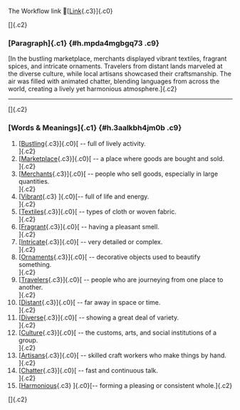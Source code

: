 The Workflow link
👏[[Link](https://www.google.com/url?q=http://www.google.com&sa=D&source=editors&ust=1757130168693928&usg=AOvVaw0Kp7ztbJxMJzZMXnsbKBD3){.c3}]{.c0}

[]{.c2}

### [Paragraph]{.c1} {#h.mpda4mgbgq73 .c9}

[In the bustling marketplace, merchants displayed vibrant textiles,
fragrant spices, and intricate ornaments. Travelers from distant lands
marveled at the diverse culture, while local artisans showcased their
craftsmanship. The air was filled with animated chatter, blending
languages from across the world, creating a lively yet harmonious
atmosphere.]{.c2}

------------------------------------------------------------------------

[]{.c2}

### [Words & Meanings]{.c1} {#h.3aalkbh4jm0b .c9}

1.  [[Bustling](https://www.google.com/url?q=http://www.google.com&sa=D&source=editors&ust=1757130168694554&usg=AOvVaw1MDwk6g8AkHqs2UZxPPkk5){.c3}]{.c0}[ --
    full of lively activity.\
    ]{.c2}
2.  [[Marketplace](https://www.google.com/url?q=http://www.google.com&sa=D&source=editors&ust=1757130168694675&usg=AOvVaw1eZ15FaGu2BimIgmxkU1zU){.c3}]{.c0}[ --
    a place where goods are bought and sold.\
    ]{.c2}
3.  [[Merchants](https://www.google.com/url?q=http://www.google.com&sa=D&source=editors&ust=1757130168694782&usg=AOvVaw19SQ9nHmZj1kPNOjR-jhS-){.c3}]{.c0}[ --
    people who sell goods, especially in large quantities.\
    ]{.c2}
4.  [[Vibrant](https://www.google.com/url?q=http://www.google.com&sa=D&source=editors&ust=1757130168694897&usg=AOvVaw2QAVswOW4v4tLjva4s7LBA){.c3}
    ]{.c0}[-- full of life and energy.\
    ]{.c2}
5.  [[Textiles](https://www.google.com/url?q=http://www.google.com&sa=D&source=editors&ust=1757130168695042&usg=AOvVaw2aZuO6ywcceAvXMVf66snS){.c3}]{.c0}[ --
    types of cloth or woven fabric.\
    ]{.c2}
6.  [[Fragrant](https://www.google.com/url?q=http://www.google.com&sa=D&source=editors&ust=1757130168695135&usg=AOvVaw00wqAqLLmd1dWYcu5PGq-f){.c3}]{.c0}[ --
    having a pleasant smell.\
    ]{.c2}
7.  [[Intricate](https://www.google.com/url?q=http://www.google.com&sa=D&source=editors&ust=1757130168695227&usg=AOvVaw2UvsS9IrwDytY1JqXRrc88){.c3}]{.c0}[ --
    very detailed or complex.\
    ]{.c2}
8.  [[Ornaments](https://www.google.com/url?q=http://www.google.com&sa=D&source=editors&ust=1757130168695314&usg=AOvVaw346EC3fOflwLGrHv9hGDEV){.c3}]{.c0}[ --
    decorative objects used to beautify something.\
    ]{.c2}
9.  [[Travelers](https://www.google.com/url?q=http://www.google.com&sa=D&source=editors&ust=1757130168695417&usg=AOvVaw3yuCJTe-YVDld_r48s8_ty){.c3}]{.c0}[ --
    people who are journeying from one place to another.\
    ]{.c2}
10. [[Distant](https://www.google.com/url?q=http://www.google.com&sa=D&source=editors&ust=1757130168695523&usg=AOvVaw29DiS6VwPyT4hT0uNBRbsP){.c3}]{.c0}[ --
    far away in space or time.\
    ]{.c2}
11. [[Diverse](https://www.google.com/url?q=http://www.google.com&sa=D&source=editors&ust=1757130168695612&usg=AOvVaw17Xr5VXBMJ0DcJc97rXaP-){.c3}]{.c0}[ --
    showing a great deal of variety.\
    ]{.c2}
12. [[Culture](https://www.google.com/url?q=http://www.google.com&sa=D&source=editors&ust=1757130168695706&usg=AOvVaw0UevKsLxBE2rVCkwM4Gg5K){.c3}]{.c0}[ --
    the customs, arts, and social institutions of a group.\
    ]{.c2}
13. [[Artisans](https://www.google.com/url?q=http://www.google.com&sa=D&source=editors&ust=1757130168695819&usg=AOvVaw2vysK6azuDpaDSM3IGd01l){.c3}]{.c0}[ --
    skilled craft workers who make things by hand.\
    ]{.c2}
14. [[Chatter](https://www.google.com/url?q=http://www.google.com&sa=D&source=editors&ust=1757130168695920&usg=AOvVaw28DqZN7UDj8AhPHqGBTbWi){.c3}]{.c0}[ --
    fast and continuous talk.\
    ]{.c2}
15. [[Harmonious](https://www.google.com/url?q=http://www.google.com&sa=D&source=editors&ust=1757130168696013&usg=AOvVaw1aqhXcYzSrmEmH7V04JIr8){.c3}
    ]{.c0}[-- forming a pleasing or consistent whole.]{.c2}

[]{.c2}
